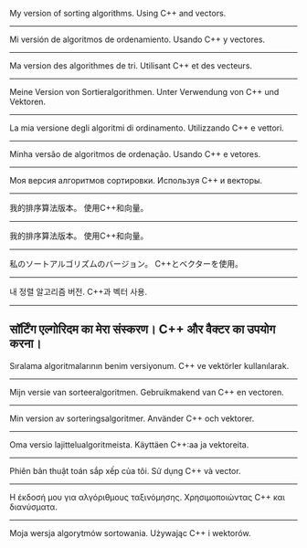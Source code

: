 My version of sorting algorithms.
Using C++ and vectors.

-------------------------------

Mi versión de algoritmos de ordenamiento.
Usando C++ y vectores.

-------------------------------

Ma version des algorithmes de tri.
Utilisant C++ et des vecteurs.

-------------------------------

Meine Version von Sortieralgorithmen.
Unter Verwendung von C++ und Vektoren.

-------------------------------

La mia versione degli algoritmi di ordinamento.
Utilizzando C++ e vettori.

-------------------------------

Minha versão de algoritmos de ordenação.
Usando C++ e vetores.

-------------------------------

Моя версия алгоритмов сортировки.
Используя C++ и векторы.

-------------------------------

我的排序算法版本。
使用C++和向量。

-------------------------------

我的排序算法版本。
使用C++和向量。

-------------------------------

私のソートアルゴリズムのバージョン。
C++とベクターを使用。

-------------------------------

내 정렬 알고리즘 버전.
C++과 벡터 사용.

-------------------------------
सॉर्टिंग एल्गोरिदम का मेरा संस्करण।
C++ और वैक्टर का उपयोग करना।
-------------------------------

Sıralama algoritmalarının benim versiyonum.
C++ ve vektörler kullanılarak.

-------------------------------

Mijn versie van sorteeralgoritmen.
Gebruikmakend van C++ en vectoren.

-------------------------------

Min version av sorteringsalgoritmer.
Använder C++ och vektorer.

-------------------------------

Oma versio lajittelualgoritmeista.
Käyttäen C++:aa ja vektoreita.

-------------------------------

Phiên bản thuật toán sắp xếp của tôi.
Sử dụng C++ và vector.

-------------------------------

Η έκδοσή μου για αλγόριθμους ταξινόμησης.
Χρησιμοποιώντας C++ και διανύσματα.

-------------------------------

Moja wersja algorytmów sortowania.
Używając C++ i wektorów.
